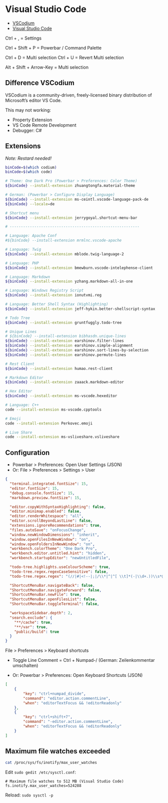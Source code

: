 # Visual Studio Code

* [VSCodium](https://vscodium.com/)
* [Visual Studio Code](https://code.visualstudio.com/)

Ctrl + , = Settings

Ctrl + Shift + P = Powerbar / Command Palette

Ctrl + D = Multi selection
Ctrl + U = Revert Multi selection

Alt + Shift + Arrow-Key = Multi selection

## Difference VSCodium

VSCodium is a community-driven, freely-licensed binary distribution of Microsoft’s editor VS Code.

This may not working:

* Property Extension
* VS Code Remote Development
* Debugger: C#

## Extensions

*Note: Restard needed!*

```bash
binCode=$(which codium)
binCode=$(which code)

# Theme: One Dark Pro (Powerbar > Preferences: Color Theme)
${binCode} --install-extension zhuangtongfa.material-theme

# German: (Powerbar > Configure Display Language)
${binCode} --install-extension ms-ceintl.vscode-language-pack-de
${binCode} --locale=de

# Shortcut menu
${binCode} --install-extension jerrygoyal.shortcut-menu-bar

# ----------------------------------------------------------

# Language: Apache Conf
#${binCode} --install-extension mrmlnc.vscode-apache

# Language: Twig
${binCode} --install-extension mblode.twig-language-2

# Language: PHP
${binCode} --install-extension bmewburn.vscode-intelephense-client

# Language: Markdown
${binCode} --install-extension yzhang.markdown-all-in-one

# Language: Windows Registry Script
${binCode} --install-extension ionutvmi.reg

# Language: Better Shell Syntax (Highlighting)
${binCode} --install-extension jeff-hykin.better-shellscript-syntax

# Todo Tree
${binCode} --install-extension gruntfuggly.todo-tree

# Unique Lines
# ${binCode} --install-extension bibhasdn.unique-lines
${binCode} --install-extension earshinov.filter-lines
${binCode} --install-extension earshinov.simple-alignment
${binCode} --install-extension earshinov.sort-lines-by-selection
${binCode} --install-extension earshinov.permute-lines

# Rest Client
${binCode} --install-extension humao.rest-client

# Markdown Editor
${binCode} --install-extension zaaack.markdown-editor

# Hex Editor
${binCode} --install-extension ms-vscode.hexeditor

# Language: C++
code --install-extension ms-vscode.cpptools

# Emoji
code --install-extension Perkovec.emoji

# Live Share
code --install-extension ms-vsliveshare.vsliveshare
```

## Configuration

* Powerbar > Preferences: Open User Settings (JSON)
* Or: File > Preferences > Settings > User

```json
{
  "terminal.integrated.fontSize": 15,
  "editor.fontSize": 15,
  "debug.console.fontSize": 15,
  "markdown.preview.fontSize": 15,

  "editor.copyWithSyntaxHighlighting": false,
  "editor.minimap.enabled": false,
  "editor.renderWhitespace": "all",
  "editor.scrollBeyondLastLine": false,
  "extensions.ignoreRecommendations": true,
  "files.autoSave": "onFocusChange",
  "window.newWindowDimensions": "inherit",
  "window.openFilesInNewWindow": "on",
  "window.openFoldersInNewWindow": "on",
  "workbench.colorTheme": "One Dark Pro",
  "workbench.editor.untitled.hint": "hidden",
  "workbench.startupEditor": "newUntitledFile",

  "todo-tree.highlights.useColourScheme": true,
  "todo-tree.regex.regexCaseSensitive": false,
  "todo-tree.regex.regex": "(//|#|<!--|;|/\\*|^|^[ \\t]*(-|\\d+.))\\s*@?($TAGS)",

  "ShortcutMenuBar.navigateBack": false,
  "ShortcutMenuBar.navigateForward": false,
  "ShortcutMenuBar.newFile": true,
  "ShortcutMenuBar.openFilesList": false,
  "ShortcutMenuBar.toggleTerminal": false,

  "workspaceSidebar.depth": 2,
  "search.exclude": {
    "**/cache": true,
    "**/var": true,
    "public/build": true
  }
}
```

File > Preferences > Keyboard shortcuts

* Toggle Line Comment = Ctrl + Numpad-/ (German: Zeilenkommentar umschalten)

* Or: Powerbar > Preferences: Open Keyboard Shortcuts (JSON)

```json
[
    {
        "key": "ctrl+numpad_divide",
        "command": "editor.action.commentLine",
        "when": "editorTextFocus && !editorReadonly"
    },
    {
        "key": "ctrl+shift+7",
        "command": "-editor.action.commentLine",
        "when": "editorTextFocus && !editorReadonly"
    }
]
```

## Maximum file watches exceeded

```bash
cat /proc/sys/fs/inotify/max_user_watches
```

Edit `sudo gedit /etc/sysctl.conf`:

```text
# Maximum file watches to 512 MB (Visual Studio Code)
fs.inotify.max_user_watches=524288
```

Reload: `sudo sysctl -p`
